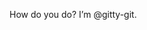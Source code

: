 How do you do? I’m @gitty-git.

<!---
gitty-git/gitty-git is a ✨ special ✨ repository because its `README.md` (this file) appears on your GitHub profile.
You can click the Preview link to take a look at your changes.
--->
